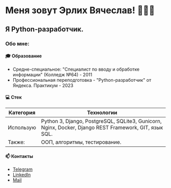 # Меня зовут Эрлих Вячеслав! 👋👋👋
## Я Python-разработчик.

### Обо мне:

#### 🎓 Образование
- Средне-специальное: "Специалист по вводу и обработке информации" (Колледж №64) - 2011
- Профессиональная переподготовка - "Python-разработчик" от Яндекса. Практикум - 2023

#### 💻 Cтек

| Категория | Технологии |
|----------|----------|
| Использую   | Python 3, Django, PostgreSQL, SQLite3, Gunicorn, Nginx, Docker, Django REST Framework, GIT, язык SQL. |
| Также:   | ООП, алгоритмы, тестирование. |

#### 📫 Контакты
- [Telegram](https://t.me/coolslive)
- [LinkedIn](https://www.linkedin.com/in/coolslive)
- [Mail](coolslive@yandex.ru)
